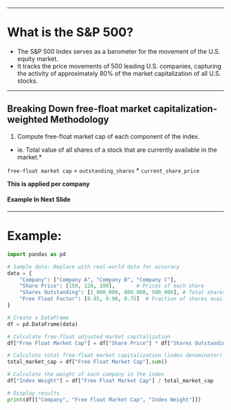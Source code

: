 
---

# What is the S&P 500?

- The S&P 500 Index serves as a barometer for the movement of the U.S. equity market.
- It tracks the price movements of 500 leading U.S. companies, capturing the activity of approximately 80% of the market capitalization of all U.S. stocks.

---

## Breaking Down free-float market capitalization-weighted Methodology


1. Compute free-float market cap of each component of the index.
* ie. Total value of all shares of a stock  that are currently available in the market.*

`free-float market cap` = `outstanding_shares` * `current_share_price`

**This is applied per company**

#### Example In Next Slide

---

# Example:

```python
import pandas as pd

# Sample data: Replace with real-world data for accuracy
data = {
    "Company": ["Company A", "Company B", "Company C"],
    "Share Price": [150, 120, 100],       # Prices of each share
    "Shares Outstanding": [1_000_000, 800_000, 500_000], # Total shares
    "Free Float Factor": [0.85, 0.90, 0.75]  # Fraction of shares available for public trading
}

# Create a DataFrame
df = pd.DataFrame(data)

# Calculate free-float adjusted market capitalization
df["Free Float Market Cap"] = df["Share Price"] * df["Shares Outstanding"] * df["Free Float Factor"]

# Calculate total free-float market capitalization (index denominator)
total_market_cap = df["Free Float Market Cap"].sum()

# Calculate the weight of each company in the index
df["Index Weight"] = df["Free Float Market Cap"] / total_market_cap

# Display results
print(df[["Company", "Free Float Market Cap", "Index Weight"]])
```
